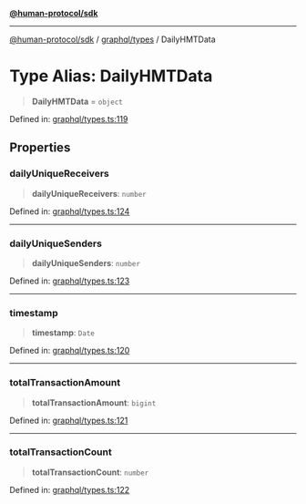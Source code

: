 [**@human-protocol/sdk**](../../../README.md)

***

[@human-protocol/sdk](../../../modules.md) / [graphql/types](../README.md) / DailyHMTData

# Type Alias: DailyHMTData

> **DailyHMTData** = `object`

Defined in: [graphql/types.ts:119](https://github.com/humanprotocol/human-protocol/blob/57c781c4208fceea534a5c18b81692eb57100170/packages/sdk/typescript/human-protocol-sdk/src/graphql/types.ts#L119)

## Properties

### dailyUniqueReceivers

> **dailyUniqueReceivers**: `number`

Defined in: [graphql/types.ts:124](https://github.com/humanprotocol/human-protocol/blob/57c781c4208fceea534a5c18b81692eb57100170/packages/sdk/typescript/human-protocol-sdk/src/graphql/types.ts#L124)

***

### dailyUniqueSenders

> **dailyUniqueSenders**: `number`

Defined in: [graphql/types.ts:123](https://github.com/humanprotocol/human-protocol/blob/57c781c4208fceea534a5c18b81692eb57100170/packages/sdk/typescript/human-protocol-sdk/src/graphql/types.ts#L123)

***

### timestamp

> **timestamp**: `Date`

Defined in: [graphql/types.ts:120](https://github.com/humanprotocol/human-protocol/blob/57c781c4208fceea534a5c18b81692eb57100170/packages/sdk/typescript/human-protocol-sdk/src/graphql/types.ts#L120)

***

### totalTransactionAmount

> **totalTransactionAmount**: `bigint`

Defined in: [graphql/types.ts:121](https://github.com/humanprotocol/human-protocol/blob/57c781c4208fceea534a5c18b81692eb57100170/packages/sdk/typescript/human-protocol-sdk/src/graphql/types.ts#L121)

***

### totalTransactionCount

> **totalTransactionCount**: `number`

Defined in: [graphql/types.ts:122](https://github.com/humanprotocol/human-protocol/blob/57c781c4208fceea534a5c18b81692eb57100170/packages/sdk/typescript/human-protocol-sdk/src/graphql/types.ts#L122)
